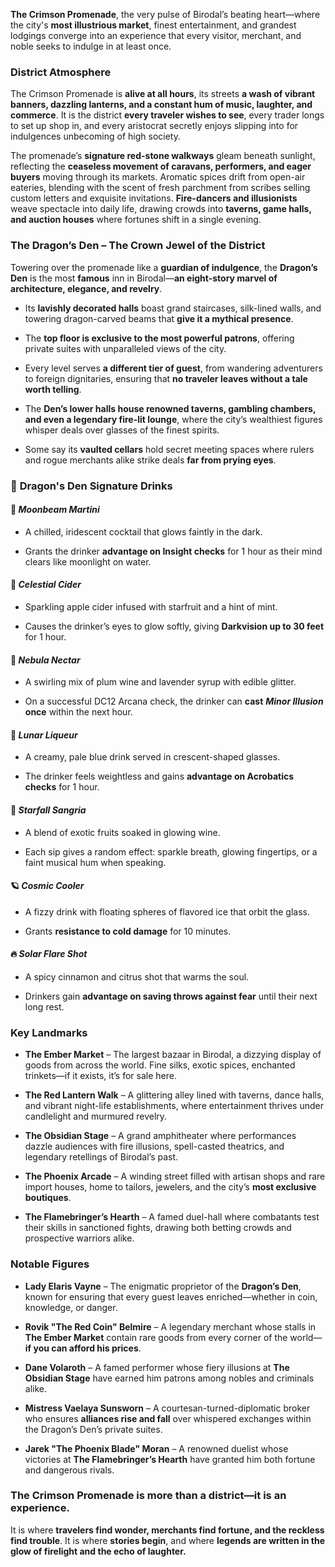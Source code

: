  **The Crimson Promenade**, the very pulse of Birodal’s beating heart—where the city's **most illustrious market**, finest entertainment, and grandest lodgings converge into an experience that every visitor, merchant, and noble seeks to indulge in at least once.

### **District Atmosphere**

The Crimson Promenade is **alive at all hours**, its streets **a wash of vibrant banners, dazzling lanterns, and a constant hum of music, laughter, and commerce**. It is the district **every traveler wishes to see**, every trader longs to set up shop in, and every aristocrat secretly enjoys slipping into for indulgences unbecoming of high society.

The promenade’s **signature red-stone walkways** gleam beneath sunlight, reflecting the **ceaseless movement of caravans, performers, and eager buyers** moving through its markets. Aromatic spices drift from open-air eateries, blending with the scent of fresh parchment from scribes selling custom letters and exquisite invitations. **Fire-dancers and illusionists** weave spectacle into daily life, drawing crowds into **taverns, game halls, and auction houses** where fortunes shift in a single evening.

### **The Dragon’s Den** – The Crown Jewel of the District

Towering over the promenade like a **guardian of indulgence**, the **Dragon’s Den** is the most **famous** inn in Birodal—**an eight-story marvel of architecture, elegance, and revelry**.

- Its **lavishly decorated halls** boast grand staircases, silk-lined walls, and towering dragon-carved beams that **give it a mythical presence**.
    
- The **top floor is exclusive to the most powerful patrons**, offering private suites with unparalleled views of the city.
    
- Every level serves **a different tier of guest**, from wandering adventurers to foreign dignitaries, ensuring that **no traveler leaves without a tale worth telling**.
    
- The **Den’s lower halls house renowned taverns, gambling chambers, and even a legendary fire-lit lounge**, where the city’s wealthiest figures whisper deals over glasses of the finest spirits.
    
- Some say its **vaulted cellars** hold secret meeting spaces where rulers and rogue merchants alike strike deals **far from prying eyes**.
    
### 🌌 **Dragon's Den Signature Drinks**

#### 🌠 _Moonbeam Martini_

- A chilled, iridescent cocktail that glows faintly in the dark.
    
- Grants the drinker **advantage on Insight checks** for 1 hour as their mind clears like moonlight on water.
    

#### 🌟 _Celestial Cider_

- Sparkling apple cider infused with starfruit and a hint of mint.
    
- Causes the drinker’s eyes to glow softly, giving **Darkvision up to 30 feet** for 1 hour.
    

#### 🔮 _Nebula Nectar_

- A swirling mix of plum wine and lavender syrup with edible glitter.
    
- On a successful DC12 Arcana check, the drinker can **cast** _**Minor Illusion**_ **once** within the next hour.
    

#### 🌙 _Lunar Liqueur_

- A creamy, pale blue drink served in crescent-shaped glasses.
    
- The drinker feels weightless and gains **advantage on Acrobatics checks** for 1 hour.
    

#### 💫 _Starfall Sangria_

- A blend of exotic fruits soaked in glowing wine.
    
- Each sip gives a random effect: sparkle breath, glowing fingertips, or a faint musical hum when speaking.
    

#### 🪐 _Cosmic Cooler_

- A fizzy drink with floating spheres of flavored ice that orbit the glass.
    
- Grants **resistance to cold damage** for 10 minutes.
    

#### 🔥 _Solar Flare Shot_

- A spicy cinnamon and citrus shot that warms the soul.
    
- Drinkers gain **advantage on saving throws against fear** until their next long rest.
### **Key Landmarks**

- **The Ember Market** – The largest bazaar in Birodal, a dizzying display of goods from across the world. Fine silks, exotic spices, enchanted trinkets—if it exists, it’s for sale here.
    
- **The Red Lantern Walk** – A glittering alley lined with taverns, dance halls, and vibrant night-life establishments, where entertainment thrives under candlelight and murmured revelry.
    
- **The Obsidian Stage** – A grand amphitheater where performances dazzle audiences with fire illusions, spell-casted theatrics, and legendary retellings of Birodal’s past.
    
- **The Phoenix Arcade** – A winding street filled with artisan shops and rare import houses, home to tailors, jewelers, and the city’s **most exclusive boutiques**.
    
- **The Flamebringer’s Hearth** – A famed duel-hall where combatants test their skills in sanctioned fights, drawing both betting crowds and prospective warriors alike.
    

### **Notable Figures**

- **Lady Elaris Vayne** – The enigmatic proprietor of the **Dragon’s Den**, known for ensuring that every guest leaves enriched—whether in coin, knowledge, or danger.
    
- **Rovik "The Red Coin" Belmire** – A legendary merchant whose stalls in **The Ember Market** contain rare goods from every corner of the world—**if you can afford his prices**.
    
- **Dane Volaroth** – A famed performer whose fiery illusions at **The Obsidian Stage** have earned him patrons among nobles and criminals alike.
    
- **Mistress Vaelaya Sunsworn** – A courtesan-turned-diplomatic broker who ensures **alliances rise and fall** over whispered exchanges within the Dragon’s Den’s private suites.
    
- **Jarek "The Phoenix Blade" Moran** – A renowned duelist whose victories at **The Flamebringer’s Hearth** have granted him both fortune and dangerous rivals.
    

### **The Crimson Promenade is more than a district—it is an experience.**

It is where **travelers find wonder, merchants find fortune, and the reckless find trouble**. It is where **stories begin**, and where **legends are written in the glow of firelight and the echo of laughter.**